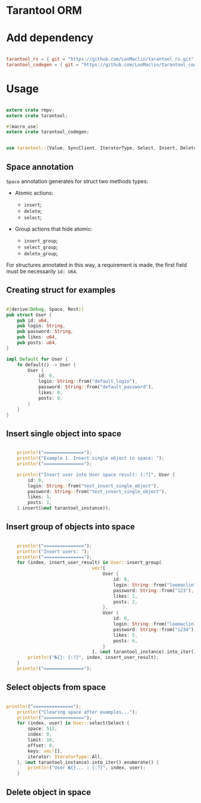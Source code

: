 # Tarantool ORM

# Add dependency

```toml

tarantool_rs = { git = "https://github.com/LooMaclin/tarantool_rs.git", branch = "master" }
tarantool_codegen = { git = "https://github.com/LooMaclin/tarantool_codegen.git", branch = "master" }

```

# Usage

```rust

extern crate rmpv;
extern crate tarantool;

#[macro_use]
extern crate tarantool_codegen;


use tarantool::{Value, SyncClient, IteratorType, Select, Insert, Delete, Eval, ToMsgPack};

```

## Space annotation

`Space` annotation generates for struct two methods types:

- Atomic actions:

    - `insert`;
    - `delete`;
    - `select`;
    
- Group actions that hide atomic:

    - `insert_group`;
    - `select_group`;
    - `delete_group`;

For structures annotated in this way, a requirement is made, the first field must be necessarily `id: U64`.

## Creating struct for examples

```rust

#[derive(Debug, Space, Rest)]
pub struct User {
    pub id: u64,
    pub login: String,
    pub password: String,
    pub likes: u64,
    pub posts: u64,
}

impl Default for User {
    fn default() -> User {
        User {
            id: 0,
            login: String::from("default_login"),
            password: String::from("default_password"),
            likes: 0,
            posts: 0,
        }
    }
}

```

## Insert single object into space

```rust

    println!("===============");
    println!("Example 1. Insert single object in space: ");
    println!("===============");

    println!("Insert user into User space result: {:?}", User {
        id: 0,
        login: String::from("test_insert_single_object"),
        password: String::from("test_insert_single_object"),
        likes: 1,
        posts: 1,
    }.insert(&mut tarantool_instance));

```

## Insert group of objects into space

```rust

    println!("===============");
    println!("Insert users: ");
    println!("===============");
    for (index, insert_user_result) in User::insert_group(
                                vec![
                                    User {
                                        id: 0,
                                        login: String::from("loomaclin"),
                                        password: String::from("123"),
                                        likes: 1,
                                        posts: 2,
                                    },
                                    User {
                                        id: 0,
                                        login: String::from("loomaclin1"),
                                        password: String::from("1234"),
                                        likes: 5,
                                        posts: 6,
                                    }
                                ], &mut tarantool_instance).into_iter().enumerate() {
        println!("№{}: {:?}", index, insert_user_result);
    }
    println!("===============");

```

## Select objects from space

```rust

println!("===============");
    println!("Clearing space after examples...");
    println!("===============");
    for (index, user) in User::select(Select {
        space: 512,
        index: 0,
        limit: 10,
        offset: 0,
        keys: vec![],
        iterator: IteratorType::All,
    }, &mut tarantool_instance).into_iter().enumerate() {
        println!("User №{}... : {:?}", index, user);
    }

```

## Delete object in space

```rust



```
